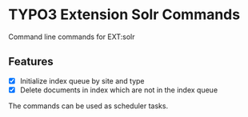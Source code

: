 # TYPO3 Extension Solr Commands

Command line commands for EXT:solr

## Features

* [x] Initialize index queue by site and type
* [x] Delete documents in index which are not in the index queue

The commands can be used as scheduler tasks.
